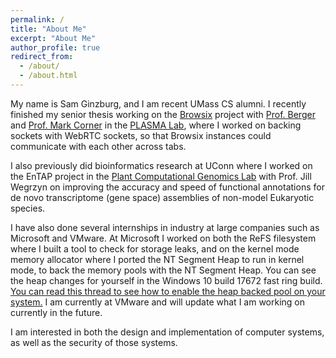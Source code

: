 ```yaml
---
permalink: /
title: "About Me"
excerpt: "About Me"
author_profile: true
redirect_from: 
  - /about/
  - /about.html
---
```


My name is Sam Ginzburg, and I am recent UMass CS alumni. I recently finished my senior thesis working on the [Browsix](https://www.browsix.org) project with [Prof. Berger](https://emeryberger.com/) and [Prof. Mark Corner](https://markdcorner.com/) in the [PLASMA Lab](https://plasma-umass.org/), where I worked on backing sockets with WebRTC sockets, so that Browsix instances could communicate with each other across tabs.

I also previously did bioinformatics research at UConn where I worked on the EnTAP project in the [Plant Computational Genomics Lab](https://compgenomics.lab.uconn.edu/) with Prof. Jill Wegrzyn on improving the accuracy and speed of functional annotations for de novo transcriptome (gene space) assemblies of non-model Eukaryotic species.

I have also done several internships in industry at large companies such as Microsoft and VMware. At Microsoft I worked on both the ReFS filesystem where I built a tool to check for storage leaks, and on the kernel mode memory allocator where I ported the NT Segment Heap to run in kernel mode, to back the memory pools with the NT Segment Heap. You can see the heap changes for yourself in the Windows 10 build 17672 fast ring build. [You can read this thread to see how to enable the heap backed pool on your system.](https://twitter.com/epakskape/status/997527812096475136) I am currently at VMware and will update what I am working on currently in the future.

I am interested in both the design and implementation of computer systems, as well as the security of those systems. 
